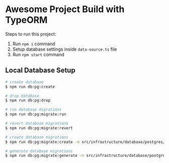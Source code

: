 # Awesome Project Build with TypeORM

Steps to run this project:

1. Run `npm i` command
2. Setup database settings inside `data-source.ts` file
3. Run `npm start` command


## Local Database Setup

```bash
# create database
$ npm run db:pg:create

# drop database
$ npm run db:pg:drop

# run database migrations
$ npm run db:pg:migrate:run

# revert database migrations
$ npm run db:pg:migrate:revert

# create database migrations
$ npm run db:pg:migrate:create -n src/infrastructure/database/postgres/migrations/<migration-name>

# generate database migrations
$ npm run db:pg:migrate:generate -n src/infrastructure/database/postgres/migrations/<migration-name>
```